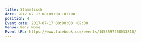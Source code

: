 ```yaml
---
title: Stammtisch
date: 2017-07-17 08:09:00 +07:00
position: 4
Event date: 2017-07-17 00:00:00 +07:00
Venue: 90's Home
Event URL: https://www.facebook.com/events/1453597268033810/
---
```


